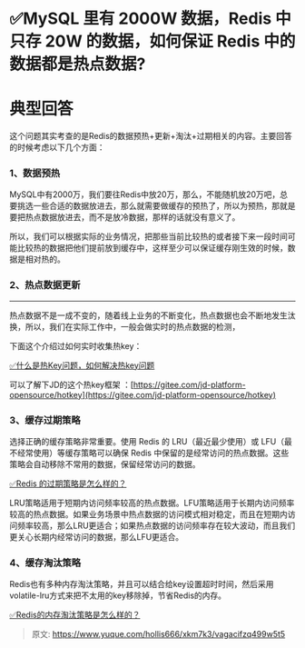 # ✅MySQL 里有 2000W 数据，Redis 中只存 20W 的数据，如何保证 Redis 中的数据都是热点数据?

# 典型回答


这个问题其实考查的是Redis的数据预热+更新+淘汰+过期相关的内容。主要回答的时候考虑以下几个方面：



### 1、数据预热


MySQL中有2000万，我们要往Redis中放20万，那么，不能随机放20万吧，总要挑选一些合适的数据放进去，那么就需要做缓存的预热了，所以为预热，那就是要把热点数据放进去，而不是放冷数据，那样的话就没有意义了。



所以，我们可以根据实际的业务情况，把那些当前比较热的或者接下来一段时间可能比较热的数据把他们提前放到缓存中，这样至少可以保证缓存刚生效的时候，数据是相对热的。





### 2、热点数据更新
****

热点数据不是一成不变的，随着线上业务的不断变化，热点数据也会不断地发生汰换，所以，我们在实际工作中，一般会做实时的热点数据的检测，



下面这个介绍过如何实时收集热key：

[✅什么是热Key问题，如何解决热key问题](https://www.yuque.com/hollis666/xkm7k3/lysd3t#ibN33)



可以了解下JD的这个热key框架 ：[https://gitee.com/jd-platform-opensource/hotkey](https://gitee.com/jd-platform-opensource/hotkey)





### 3、缓存过期策略


选择正确的缓存策略非常重要。使用 Redis 的 LRU（最近最少使用）或 LFU（最不经常使用）等缓存策略可以确保 Redis 中保留的是经常访问的热点数据。这些策略会自动移除不常用的数据，保留经常访问的数据。



[✅Redis 的过期策略是怎么样的？](https://www.yuque.com/hollis666/xkm7k3/ggsht0)



LRU策略适用于短期内访问频率较高的热点数据。LFU策略适用于长期内访问频率较高的热点数据。如果业务场景中热点数据的访问模式相对稳定，而且在短期内访问频率较高，那么LRU更适合；如果热点数据的访问频率存在较大波动，而且我们更关心长期内经常访问的数据，那么LFU更适合。





### 4、缓存淘汰策略


Redis也有多种内存淘汰策略，并且可以结合给key设置超时时间，然后采用volatile-lru方式来把不太用的key移除掉，节省Redis的内存。



[✅Redis的内存淘汰策略是怎么样的？](https://www.yuque.com/hollis666/xkm7k3/xw99lcraocebx1mk)



> 原文: <https://www.yuque.com/hollis666/xkm7k3/vagacifzq499w5t5>
